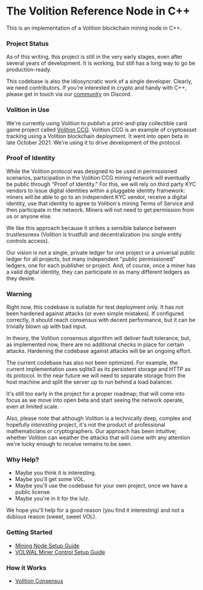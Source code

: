 # The Volition Reference Node in C++

This is an implementation of a Volition blockchain mining node in C++.

### Project Status

As of this writing, this project is still in the very early stages, even after several years of development. It is working, but still has a long way to go be production-ready.

This codebase is also the idiosyncratic work of a single developer. Clearly, we need contributors. If you're interested in crypto and handy with C++, please get in touch via our [community](https://discord.gg/DWFNsdT) on Discord.

### Volition in Use

We're currently using Volition to publish a print-and-play collectible card game project called [Volition CCG](https://github.com/cryptogogue/volition-ccg). Volition CCG is an example of cryptoasset tracking using a Volition blockchain deployment. It went into open beta in late October 2021. We're using it to drive development of the protocol.

### Proof of Identity

While the Volition protocol was designed to be used in permissioned scenarios, participation in the Volition CCG mining network will eventually be public through "Proof of Identity." For this, we will rely on third party KYC vendors to issue digital identities within a pluggable identity framework: miners will be able to go to an independent KYC vendor, receive a digital identity, use that identity to agree to Volition's mining Terms of Service and then participate in the network. Miners will not need to get permission from us or anyone else.

We like this approach because it strikes a sensible balance between trustlessness (Volition is trustful) and decentralization (no single entity controls access).

Our vision is not a single, private ledger for one project or a universal public ledger for all projects, but many independent "public permissioned" ledgers, one for each publisher or project. And, of course, once a miner has a valid digital identity, they can participate in as many different ledgers as they desire.

### Warning

Right now, this codebase is suitable for test deployment only. It has not been hardened against attacks (or even simple mistakes). If configured correctly, it should reach consensus with decent performance, but it can be trivially blown up with bad input.

In theory, the Volition consensus algorithm will deliver fault tolerance, but, as implemented now, there are no additional checks in place for certain attacks. Hardening the codebase against attacks will be an ongoing effort.

The current codebase has also not been optimized. For example, the current implementation uses sqlite3 as its persistent storage and HTTP as its protocol. In the near future we will need to separate storage from the host machine and split the server up to run behind a load balancer.

It's still too early in the project for a proper roadmap; that will come into focus as we move into open beta and start seeing the network operate, even at limited scale.

Also, please note that although Volition is a technically deep, complex and hopefully *interesting* project, it's not the product of professional mathematicians or cryptographers. Our approach has been intuitive; whether Volition can weather the attacks that will come with any attention we're lucky enough to receive remains to be seen.

### Why Help?

- Maybe you think it is interesting.
- Maybe you'll get some VOL.
- Maybe you'll use the codebase for your own project, once we have a public license.
- Maybe you're in it for the lulz.

We hope you'll help for a good reason (you find it interesting) and not a dubious reason (sweet, sweet VOL).

### Getting Started

- [Mining Node Setup Guide](docs/mining-node-setup-guide/mining-node-setup-guide.md)
- [VOLWAL Miner Control Setup Guide](docs/mining-node-setup-guide/volwal-miner-control-setup-guide.md)

### How it Works

- [Volition Consensus](docs/consensus.md)

